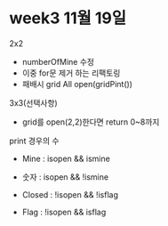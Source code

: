 



week3
11월 19일
================

2x2
- numberOfMine 수정 
- 이중 for문 제거 하는 리팩토링 
- 패배시 grid All open(gridPint())


3x3(선택사항)
- grid를 open(2,2)한다면 return 0~8까지


print 경우의 수
- Mine : isopen && ismine
- 숫자 : isopen && !ismine
		
- Closed : !isopen && !isflag
- Flag : !isopen && isflag
